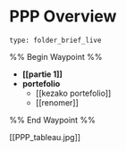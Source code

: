 # PPP Overview
 
```ccard
type: folder_brief_live
```
 
%% Begin Waypoint %%
- **[[partie 1]]**
- **portefolio**
	- [[kezako portefolio]]
	- [[renomer]]

%% End Waypoint %%

[[PPP_tableau.jpg]]
